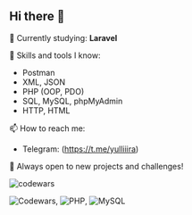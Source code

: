 ## Hi there 👋

🔭 Currently studying: **Laravel**

💼 Skills and tools I know:
- Postman
- XML, JSON
- PHP (OOP, PDO)
- SQL, MySQL, phpMyAdmin
- HTTP, HTML

📫 How to reach me:
- Telegram: (https://t.me/yulliiira)

🌱 Always open to new projects and challenges!

![codewars](https://www.codewars.com/users/%D0%AE%D0%BB%D0%B8%D1%8F%20%D0%A0%D0%B0%D1%81%D0%BA%D0%B0%D1%82%D0%BE%D0%B2%D0%B0/badges/large)

![Codewars](https://img.shields.io/badge/Codewars-B1361E?style=for-the-badge&logo=codewars&logoColor=grey), ![PHP](https://img.shields.io/badge/php-%23777BB4.svg?style=for-the-badge&logo=php&logoColor=white), ![MySQL](https://img.shields.io/badge/mysql-4479A1.svg?style=for-the-badge&logo=mysql&logoColor=white)
